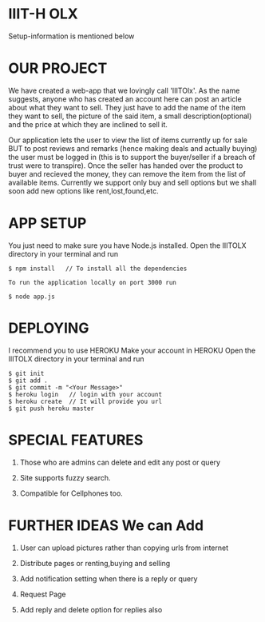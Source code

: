  IIIT-H OLX
=============


Setup-information is mentioned below

 OUR PROJECT
====================

We have created a web-app that we lovingly call 'IIITOlx'. As the name suggests, 
anyone who has created an account here can post an article about what they want to sell. 
They just have to add the name of the item they want to sell, the picture of the said item, 
a small description(optional) and the price at which they are inclined to sell it.

Our application lets the user to view the list of items currently up for sale BUT to 
post reviews and remarks (hence making deals and actually buying) the user must be 
logged in (this is to support the buyer/seller if a breach of trust were to transpire). 
Once the seller has handed over the product to buyer and recieved the money, 
they can remove the item from the list of available items. Currently we support only buy 
and sell options but we shall soon add new options like rent,lost,found,etc.


 APP SETUP
===================

You just need to make sure you have Node.js installed.
Open the IIITOLX directory in your terminal and run
    
    $ npm install   // To install all the dependencies

    To run the application locally on port 3000 run
    
    $ node app.js


 DEPLOYING
===================

I recommend you to use HEROKU
Make your account in HEROKU
Open the IIITOLX directory in your terminal and run

    $ git init
    $ git add .
    $ git commit -m "<Your Message>"
    $ heroku login   // login with your account
    $ heroku create  // It will provide you url
    $ git push heroku master

 SPECIAL FEATURES
=========================

1. Those who are admins can delete and edit any post or query
    
2. Site supports fuzzy search.

3. Compatible for Cellphones too.

 FURTHER IDEAS We can Add
=================================

1.  User can upload pictures rather than copying urls from internet

2.  Distribute pages or renting,buying and selling

3.  Add notification setting when there is a reply or query

4.  Request Page

5.  Add reply and delete option for replies also




   
